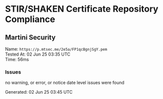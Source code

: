 # STIR/SHAKEN Certificate Repository Compliance

## Martini Security

Name: `https://p.mtsec.me/2e5a/FP1qcBgnjSgY.pem`\
Tested At: 02 Jun 25 03:35 UTC\
Time: 56ms

### Issues

no warning, or error, or notice date level issues were found

Generated: 02 Jun 25 03:45 UTC